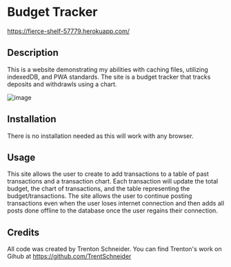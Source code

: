 # Budget Tracker

https://fierce-shelf-57779.herokuapp.com/

## Description

This is a website demonstrating my abilities with caching files, utilizing indexedDB, and PWA standards. The site is a budget tracker that tracks deposits and withdrawls using a chart.

![image](https://user-images.githubusercontent.com/64096701/94734301-05c7d900-0337-11eb-9214-8205fc613aac.png)

## Installation

There is no installation needed as this will work with any browser.

## Usage

This site allows the user to create to add transactions to a table of past transactions and a transaction chart. Each transaction will update the total budget, the chart of transactions, and the table representing the budget/transactions. The site allows the user to continue posting transactions even when the user loses internet connection and then adds all posts done offline to the database once the user regains their connection.

## Credits

All code was created by Trenton Schneider. You can find Trenton's work on Gihub at https://github.com/TrentSchneider